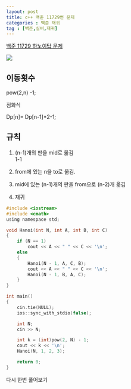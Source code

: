 ```yaml
---
layout: post
title: c++ 백준 11729번 문제
categories : 백준 재귀
tag : [백준,실버,재귀]
---
```


[백준 11729 하노이탑 문제](https://www.acmicpc.net/problem/11729)



<img src= "https://user-images.githubusercontent.com/86779278/224673608-003d9a54-a8bb-499c-99eb-6b39674cb47b.jpg">

## 이동횟수

pow(2,n) -1;

점화식   

Dp[n]= Dp[n-1]*2-1;

## 규칙
1. (n-1)개의 판을 mid로 옮김   
 1-1

2. from에 있는 n을 to로 옮김.
3. mid에 있는 (n-1)개의 판을 from으로 (n-2)개 옮김
4. 재귀

```c
#include <iostream>
#include <cmath>
using namespace std;

void Hanoi(int N, int A, int B, int C)
{
	if (N == 1)
		cout << A << " " << C << '\n';
	else
	{
		Hanoi(N - 1, A, C, B);
		cout << A << " " << C << '\n';
		Hanoi(N - 1, B, A, C);
	}
}

int main()
{
	cin.tie(NULL);
	ios::sync_with_stdio(false);

	int N;
	cin >> N;

	int k = (int)pow(2, N) - 1;
	cout << k << '\n';
	Hanoi(N, 1, 2, 3);

	return 0;
}
```

다시 한번 풀어보기